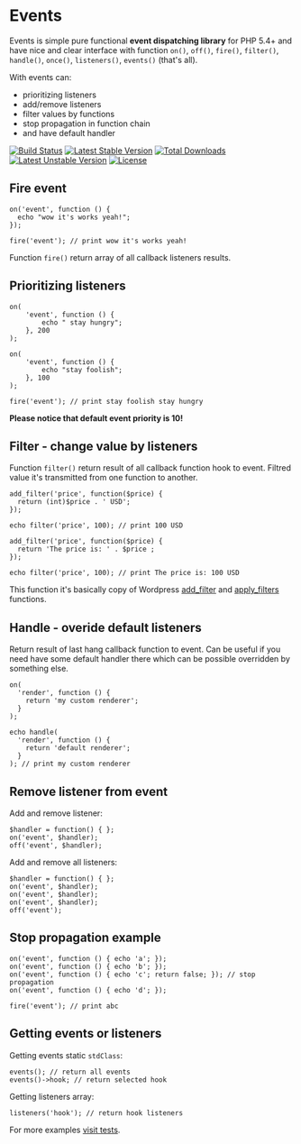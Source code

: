 # Events

Events is simple pure functional **event dispatching library** for PHP 5.4+ and have nice and clear interface with function `on()`, `off()`, `fire()`, `filter()`, `handle()`, `once()`, `listeners()`, `events()` (that's all).

With events can:

- prioritizing listeners
- add/remove listeners
- filter values by functions
- stop propagation in function chain
- and have default handler

[![Build Status](https://travis-ci.org/OzzyCzech/events.png?branch=master)](https://travis-ci.org/OzzyCzech/events) [![Latest Stable Version](https://poser.pugx.org/om/events/v/stable.png)](https://packagist.org/packages/om/events) [![Total Downloads](https://poser.pugx.org/om/events/downloads.png)](https://packagist.org/packages/om/events) [![Latest Unstable Version](https://poser.pugx.org/om/events/v/unstable.png)](https://packagist.org/packages/om/events) [![License](https://poser.pugx.org/om/events/license.png)](https://packagist.org/packages/om/events)


## Fire event

    on('event', function () {
      echo "wow it's works yeah!";
    });

    fire('event'); // print wow it's works yeah!

Function `fire()` return array of all callback listeners results.

## Prioritizing listeners

    on(
    	'event', function () {
    		echo " stay hungry";
    	}, 200
    );

    on(
    	'event', function () {
    		echo "stay foolish";
    	}, 100
    );

    fire('event'); // print stay foolish stay hungry

**Please notice that default event priority is 10!**

## Filter - change value by listeners

Function `filter()` return result of all callback function hook to event. Filtred value it's transmitted from one function to another.
 
    add_filter('price', function($price) {
      return (int)$price . ' USD';
    });
    
    echo filter('price', 100); // print 100 USD
        
    add_filter('price', function($price) {
      return 'The price is: ' . $price ;
    });
    
    echo filter('price', 100); // print The price is: 100 USD

This function it's basically copy of Wordpress [add_filter](http://codex.wordpress.org/Function_Reference/add_filter) and [apply_filters](http://codex.wordpress.org/Function_Reference/apply_filters) functions.

## Handle - overide default listeners

Return result of last hang callback function to event. Can be useful if you need have some default handler there which can be possible overridden by something else.

    on(
      'render', function () {
        return 'my custom renderer';
      }
    );
    
    echo handle(
      'render', function () {
        return 'default renderer';
      }
    ); // print my custom renderer
    
    
## Remove listener from event
Add and remove listener:

    $handler = function() { };
    on('event', $handler);
    off('event', $handler);

Add and remove all listeners:

    $handler = function() { };
    on('event', $handler);
    on('event', $handler);
    on('event', $handler);
    off('event');

## Stop propagation example

    on('event', function () { echo 'a'; });
    on('event', function () { echo 'b'; });
    on('event', function () { echo 'c'; return false; }); // stop propagation
    on('event', function () { echo 'd'; });
    
    fire('event'); // print abc
    
## Getting events or listeners

Getting events static `stdClass`:

    events(); // return all events
    events()->hook; // return selected hook

Getting listeners array:

    listeners('hook'); // return hook listeners
    
For more examples [visit tests](https://github.com/OzzyCzech/events/tree/master/tests). 
